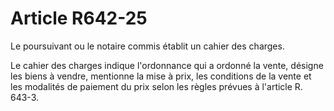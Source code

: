 # Article R642-25

Le poursuivant ou le notaire commis établit un cahier des charges.

Le cahier des charges indique l'ordonnance qui a ordonné la vente, désigne les biens à vendre, mentionne la mise à prix, les conditions de la vente et les modalités de paiement du prix selon les règles prévues à l'article R. 643-3.
